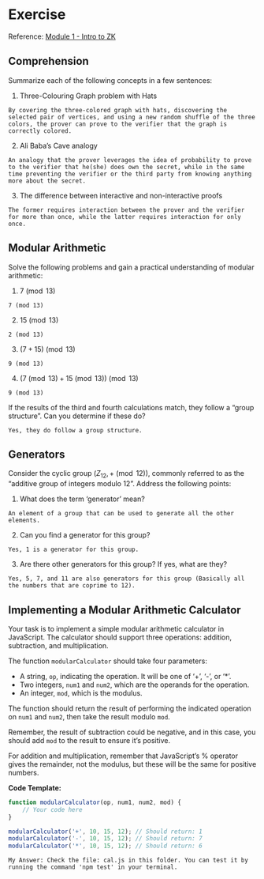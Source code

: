 # Exercise

Reference: [Module 1 - Intro to ZK](https://pse-team.notion.site/Module-1-Intro-to-ZK-60814ca60a0142349d96a5d72afe8f55)


## **Comprehension**

Summarize each of the following concepts in a few sentences:

1. Three-Colouring Graph problem with Hats


```
By covering the three-colored graph with hats, discovering the selected pair of vertices, and using a new random shuffle of the three colors, the prover can prove to the verifier that the graph is correctly colored.
```

2. Ali Baba’s Cave analogy

```
An analogy that the prover leverages the idea of probability to prove to the verifier that he(she) does own the secret, while in the same time preventing the verifier or the third party from knowing anything more about the secret.
```

3. The difference between interactive and non-interactive proofs

```
The former requires interaction between the prover and the verifier for more than once, while the latter requires interaction for only once.
```

## **Modular Arithmetic**

Solve the following problems and gain a practical understanding of modular arithmetic:

1. $7 \pmod{13}$

```
7 (mod 13)
```

2. $15 \pmod{13}$

```
2 (mod 13)
```

3. $(7+15) \pmod{13}$

```
9 (mod 13)
```

4. $(7 \pmod{13} + 15 \pmod{13}) \pmod{13}$

```
9 (mod 13)
```

If the results of the third and fourth calculations match, they follow a “group structure”. Can you determine if these do?

```
Yes, they do follow a group structure.
```

## **Generators**

Consider the cyclic group $(Z_{12},+ \pmod{12})$, commonly referred to as the “additive group of integers modulo 12”. Address the following points:

1. What does the term ‘generator’ mean?

```
An element of a group that can be used to generate all the other elements.
```

2. Can you find a generator for this group?

```
Yes, 1 is a generator for this group.
```

3. Are there other generators for this group? If yes, what are they?

```
Yes, 5, 7, and 11 are also generators for this group (Basically all the numbers that are coprime to 12). 
```


## **Implementing a Modular Arithmetic Calculator**

Your task is to implement a simple modular arithmetic calculator in JavaScript. The calculator should support three operations: addition, subtraction, and multiplication.

The function `modularCalculator` should take four parameters:

- A string, `op`, indicating the operation. It will be one of ‘+’, ‘-’, or ‘*’.
- Two integers, `num1` and `num2`, which are the operands for the operation.
- An integer, `mod`, which is the modulus.

The function should return the result of performing the indicated operation on `num1` and `num2`, then take the result modulo `mod`.

Remember, the result of subtraction could be negative, and in this case, you should add `mod` to the result to ensure it’s positive.

For addition and multiplication, remember that JavaScript’s % operator gives the remainder, not the modulus, but these will be the same for positive numbers.

**Code Template:**

```jsx
function modularCalculator(op, num1, num2, mod) {
    // Your code here
}

modularCalculator('+', 10, 15, 12); // Should return: 1
modularCalculator('-', 10, 15, 12); // Should return: 7
modularCalculator('*', 10, 15, 12); // Should return: 6

```

```
My Answer: Check the file: cal.js in this folder. You can test it by running the command 'npm test' in your terminal.
```